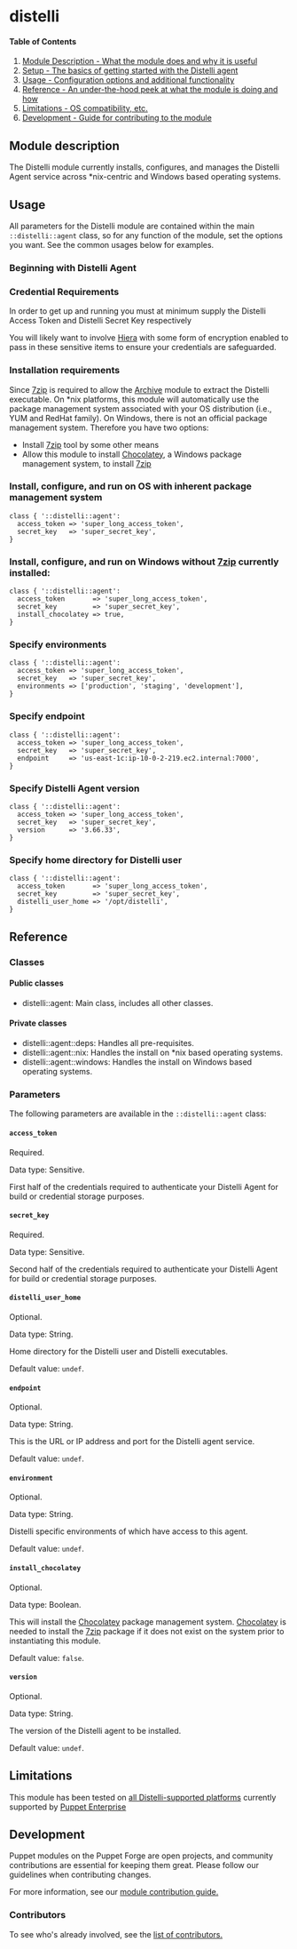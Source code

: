 # distelli

#### Table of Contents


1. [Module Description - What the module does and why it is useful](#module-description)
1. [Setup - The basics of getting started with the Distelli agent](#setup)
1. [Usage - Configuration options and additional functionality](#usage)
1. [Reference - An under-the-hood peek at what the module is doing and how](#reference)
1. [Limitations - OS compatibility, etc.](#limitations)
1. [Development - Guide for contributing to the module](#development)


## Module description

The Distelli module currently installs, configures, and manages the Distelli Agent service across \*nix-centric and Windows based operating systems.

## Usage

All parameters for the Distelli module are contained within the main `::distelli::agent` class, so for any function of the module, set the options you want. See the common usages below for examples.

### Beginning with Distelli Agent

### Credential Requirements

In order to get up and running you must at minimum supply the Distelli Access Token and Distelli Secret Key respectively

You will likely want to involve [Hiera](https://docs.puppet.com/puppet/4.10/hiera_intro.html) with some form of encryption enabled to pass in these sensitive items to ensure your credentials are safeguarded.

### Installation requirements

Since [7zip](http://www.7-zip.org/) is required to allow the [Archive](https://forge.puppet.com/puppet/archive) module to extract the Distelli executable.  On \*nix platforms, this module will automatically use the package management system associated with your OS distribution (i.e., YUM and RedHat family).  On Windows, there is not an official package management system.  Therefore you have two options:

- Install [7zip](http://www.7-zip.org/) tool by some other means
- Allow this module to install [Chocolatey](https://www.chocolatey.org), a Windows package management system, to install [7zip](http://www.7-zip.org/)

### Install, configure, and run on OS with inherent package management system

```puppet
class { '::distelli::agent':
  access_token => 'super_long_access_token',
  secret_key   => 'super_secret_key',
}
```

### Install, configure, and run on Windows without [7zip](http://www.7-zip.org/) currently installed:

```puppet
class { '::distelli::agent':
  access_token       => 'super_long_access_token',
  secret_key         => 'super_secret_key',
  install_chocolatey => true,
}
```

### Specify environments

```puppet
class { '::distelli::agent':
  access_token => 'super_long_access_token',
  secret_key   => 'super_secret_key',
  environments => ['production', 'staging', 'development'],
}
```

### Specify endpoint

```puppet
class { '::distelli::agent':
  access_token => 'super_long_access_token',
  secret_key   => 'super_secret_key',
  endpoint     => 'us-east-1c:ip-10-0-2-219.ec2.internal:7000',
}
```

### Specify Distelli Agent version

```puppet
class { '::distelli::agent':
  access_token => 'super_long_access_token',
  secret_key   => 'super_secret_key',
  version      => '3.66.33',
}
```

### Specify home directory for Distelli user

```puppet
class { '::distelli::agent':
  access_token       => 'super_long_access_token',
  secret_key         => 'super_secret_key',
  distelli_user_home => '/opt/distelli',
}
```

## Reference

### Classes

#### Public classes

* distelli::agent: Main class, includes all other classes.

#### Private classes

* distelli::agent::deps:    Handles all pre-requisites.
* distelli::agent::nix:     Handles the install on \*nix based operating systems.
* distelli::agent::windows: Handles the install on Windows based operating systems.

### Parameters

The following parameters are available in the `::distelli::agent` class:

#### `access_token`

Required.

Data type: Sensitive.

First half of the credentials required to authenticate your Distelli Agent for build or credential storage purposes.

#### `secret_key`

Required.

Data type: Sensitive.

Second half of the credentials required to authenticate your Distelli Agent for build or credential storage purposes.

#### `distelli_user_home`

Optional.

Data type: String.

Home directory for the Distelli user and Distelli executables.

Default value: `undef`.

#### `endpoint`

Optional.

Data type: String.

This is the URL or IP address and port for the Distelli agent service.

Default value: `undef`.

#### `environment`

Optional.

Data type: String.

Distelli specific environments of which have access to this agent.

Default value: `undef`.

#### `install_chocolatey`

Optional.

Data type: Boolean.

This will install the [Chocolatey](https://chocolatey.org/) package management system.  [Chocolatey](https://chocolatey.org/) is needed to install the [7zip](http://www.7-zip.org/) package if it does not exist on the system prior to instantiating this module.

Default value: `false`.

#### `version`

Optional.

Data type: String.

The version of the Distelli agent to be installed.

Default value: `undef`.

## Limitations

This module has been tested on [all Distelli-supported platforms](https://www.distelli.com/docs/agent/installing-the-distelli-agent/) currently supported by [Puppet Enterprise](https://docs.puppet.com/pe/latest/sys_req_os.html#puppet-agent-platforms)

## Development

Puppet modules on the Puppet Forge are open projects, and community contributions are essential for keeping them great. Please follow our guidelines when contributing changes.

For more information, see our [module contribution guide.](https://docs.puppetlabs.com/forge/contributing.html)

### Contributors

To see who's already involved, see the [list of contributors.](https://github.com/abrader/distelli-agent/graphs/contributors)

